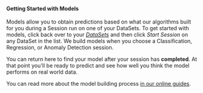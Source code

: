 #### Getting Started with Models
Models allow you to obtain predictions based on what our algorithms built for you during a Session run on one of your DataSets. To get started with models, click back over to your [*DataSets*](#/data) and then click *Start Session* on any DataSet in the list. We build models when you choose a Classification, Regression, or Anomaly Detection session.

You can return here to find your model after your session has **completed**.  At that point you'll be ready to predict and see how well you think the model performs on real world data.

You can read more about the model building process [in our online guides](https://docs.nexosis.com/guides/how-it-works-classification).